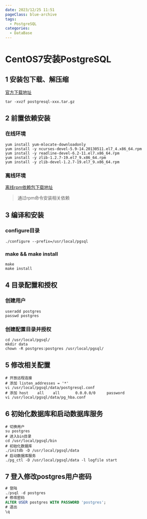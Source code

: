 ```yaml
---
date: 2023/12/25 11:51
pageClass: blue-archive
tags:
  - PostgreSQL
categories:
  - DataBase
---
```


# CentOS7安装PostgreSQL

## 1 安装包下载、解压缩
[官方下载地址](https://www.postgresql.org/ftp/source/)
```shell
tar -xvzf postgresql-xxx.tar.gz
```

## 2 前置依赖安装
### 在线环境
```shell
yum install yum-mlocate-downloadonly
yum install -y ncurses-devel-5.9-14.20130511.el7_4.x86_64.rpm
yum install -y readline-devel-6.2-11.el7.x86_64.rpm
yum install -y zlib-1.2.7-19.el7_9.x86_64.rpm
yum install -y zlib-devel-1.2.7-19.el7_9.x86_64.rpm
```

### 离线环境
[离线rpm依赖包下载地址](https://wwzm.lanzouj.com/ien2x1iwtrkd)
> 通过rpm命令安装相关依赖

## 3 编译和安装

### configure目录
```shell
./configure --prefix=/usr/local/pgsql
```

### make && make install
```shell
make
make install
```

## 4 目录配置和授权

### 创建用户
```shell
useradd postgres
passwd postgres
```

### 创建配置目录并授权
```shell
cd /usr/local/pgsql/
mkdir data
chown -R postgres:postgres /usr/local/pgsql/
```

## 5 修改相关配置
```shell
# 开放远程连接
# 添加 listen_addresses = '*'
vi /usr/local/pgsql/data/postgresql.conf
# 添加 host    all    all       0.0.0.0/0     password
vi /usr/local/pgsql/data/pg_hba.conf
```

## 6 初始化数据库和启动数据库服务
```shell
# 切换用户
su postgres
# 进入bin目录
cd /usr/local/pgsql/bin
# 初始化数据库
./initdb -D /usr/local/pgsql/data
# 启动数据库服务
./pg_ctl -D /usr/local/pgsql/data -l logfile start
```
## 7 登入修改postgres用户密码
```sql
# 登陆
./psql -d postgres
# 修改密码
ALTER USER postgres WITH PASSWORD 'postgres';
# 退出
\q
```

